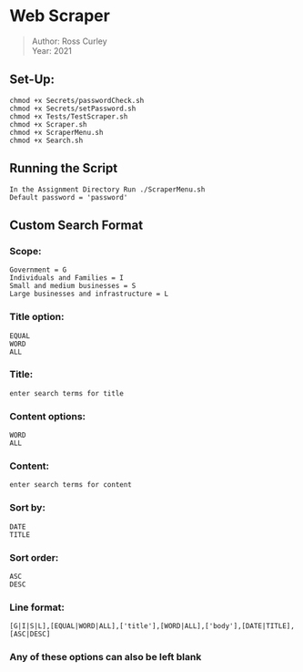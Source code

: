 # Web Scraper
> Author: Ross Curley\
> Year: 2021
## Set-Up:
    chmod +x Secrets/passwordCheck.sh
    chmod +x Secrets/setPassword.sh
    chmod +x Tests/TestScraper.sh
    chmod +x Scraper.sh
    chmod +x ScraperMenu.sh
    chmod +x Search.sh

## Running the Script
    In the Assignment Directory Run ./ScraperMenu.sh
    Default password = 'password'

## Custom Search Format
### Scope:
    Government = G
    Individuals and Families = I
    Small and medium businesses = S
    Large businesses and infrastructure = L
### Title option:
    EQUAL
    WORD
    ALL
### Title:
    enter search terms for title
### Content options:
    WORD
    ALL
### Content:
    enter search terms for content
### Sort by:
    DATE
    TITLE 
### Sort order:
    ASC
    DESC
### Line format:
    [G|I|S|L],[EQUAL|WORD|ALL],['title'],[WORD|ALL],['body'],[DATE|TITLE],[ASC|DESC]

### Any of these options can also be left blank